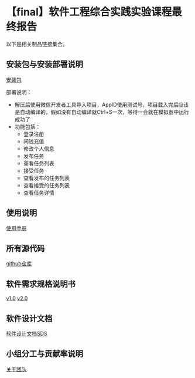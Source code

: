 # 【final】软件工程综合实践实验课程最终报告

以下是相关制品链接集合。

## 安装包与安装部署说明
[安装包](https://github.com/sysu-swsad-2019/Document/blob/master/img/%E5%AE%89%E8%A3%85%E5%8C%85.zip)

部署说明：
- 解压后使用微信开发者工具导入项目，AppID使用测试号，项目载入完后应该是自动编译的，假如没有自动编译就Ctrl+S一次，等待一会就在模拟器中运行成功了
- 功能包括：
  - 登录注册
  - 闲钱充值
  - 修改个人信息
  - 发布任务
  - 查看任务列表
  - 接受任务
  - 查看发布的任务列表
  - 查看接受的任务列表
  - 查看任务详情
## 使用说明
[使用手册](https://github.com/sysu-swsad-2019/Document/blob/master/%E4%BD%BF%E7%94%A8%E6%89%8B%E5%86%8C.md)
## 所有源代码
[github仓库](https://github.com/sysu-swsad-2019)
## 软件需求规格说明书
[v1.0](https://github.com/sysu-swsad-2019/Document/blob/master/%E6%8C%A3%E9%97%B2%E9%92%B1v1.0%E9%A1%B9%E7%9B%AE%E8%A7%84%E5%88%92%E5%8F%8A%E4%BA%A7%E5%93%81%E8%A7%84%E6%A0%BC%E8%AF%B4%E6%98%8E.pdf)
[v2.0](https://github.com/sysu-swsad-2019/Document/blob/master/%E6%8C%A3%E9%97%B2%E9%92%B1v2.0%E4%BA%A7%E5%93%81%E9%9C%80%E6%B1%82%E8%AF%B4%E6%98%8E.pdf)
## 软件设计文档
[软件设计文档SDS](https://github.com/sysu-swsad-2019/Document/blob/master/%E8%BD%AF%E4%BB%B6%E8%AE%BE%E8%AE%A1%E6%96%87%E6%A1%A3.md)
## 小组分工与贡献率说明
[关于团队](https://github.com/sysu-swsad-2019/Document/blob/master/%E5%85%B3%E4%BA%8E%E5%9B%A2%E9%98%9F.md)
